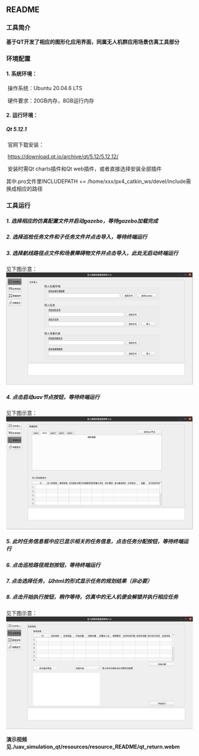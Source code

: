 ## README

### 工具简介

**基于QT开发了相应的图形化应用界面，同属无人机群应用场景仿真工具部分**

### 环境配置

#### 1. 系统环境：

​	操作系统：Ubuntu 20.04.6 LTS

​	硬件要求：20GB内存，8GB运行内存

#### 2. 运行环境：

##### Qt 5.12.1

​	官网下载安装：

​	https://download.qt.io/archive/qt/5.12/5.12.12/ 

​	安装时需Qt charts插件和Qt web插件，或者直接选择安装全部插件

   其中.pro文件里INCLUDEPATH += /home/xxx/px4_catkin_ws/devel/include需换成相应的路径

### 工具运行

##### 1. 选择相应的仿真配置文件并启动gazebo，等待gazebo加载完成

##### 2. 选择巡检任务文件和子任务文件并点击导入，等待终端运行

##### 3. 选择航线路径点文件和场景障碍物文件并点击导入，此处无启动终端运行

见下图示意：
![image](./uav_simulation_qt/resources/resource_README/File_load.png)

##### 4. 点击启动uav节点按钮，等待终端运行

见下图示意：
![image](./uav_simulation_qt/resources/resource_README/Info_reload.png)

##### 5. 此时任务信息框中应已显示相关的任务信息，点击任务分配按钮，等待终端运行

##### 6. 点击巡检路径规划按钮，等待终端运行

##### 7. 点击选择任务，以html的形式显示任务的规划结果（非必要）

##### 8. 点击开始执行按钮，稍作等待，仿真中的无人机便会解锁并执行相应任务

见下图示意：
![image](./uav_simulation_qt/resources/resource_README/task.png)

**演示视频见./uav_simulation_qt/resources/resource_README/qt_return.webm**

